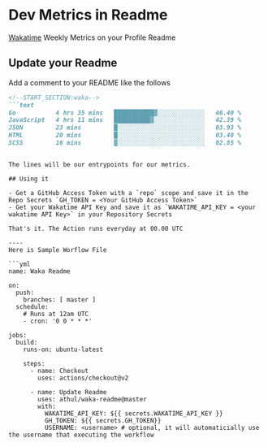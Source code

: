 # Dev Metrics in Readme

[Wakatime](https://wakatime.com) Weekly Metrics on your Profile Readme

## Update your Readme

Add a comment to your README like the follows

```md
<!--START_SECTION:waka-->
```text
Go           4 hrs 35 mins   ███████████▓░░░░░░░░░░░░░   46.40 % 
JavaScript   4 hrs 11 mins   ██████████▓░░░░░░░░░░░░░░   42.39 % 
JSON         23 mins         █░░░░░░░░░░░░░░░░░░░░░░░░   03.93 % 
HTML         20 mins         █░░░░░░░░░░░░░░░░░░░░░░░░   03.40 % 
SCSS         16 mins         ▓░░░░░░░░░░░░░░░░░░░░░░░░   02.85 % 
```
<!--END_SECTION:waka-->
```

The lines will be our entrypoints for our metrics.

## Using it

- Get a GitHub Access Token with a `repo` scope and save it in the Repo Secrets `GH_TOKEN = <Your GitHub Access Token>`
- Get your Wakatime API Key and save it as `WAKATIME_API_KEY = <your wakatime API Key>` in your Repository Secrets

That's it. The Action runs everyday at 00.00 UTC

----
Here is Sample Worflow File

```yml
name: Waka Readme

on:
  push:
    branches: [ master ]
  schedule:
    # Runs at 12am UTC
    - cron: '0 0 * * *'

jobs:
  build:
    runs-on: ubuntu-latest
    
    steps:
      - name: Checkout
        uses: actions/checkout@v2
      
      - name: Update Readme
        uses: athul/waka-readme@master
        with:
          WAKATIME_API_KEY: ${{ secrets.WAKATIME_API_KEY }}
          GH_TOKEN: ${{ secrets.GH_TOKEN}}
          USERNAME: <username> # optional, it will automaticially use the username that executing the workflow
```
